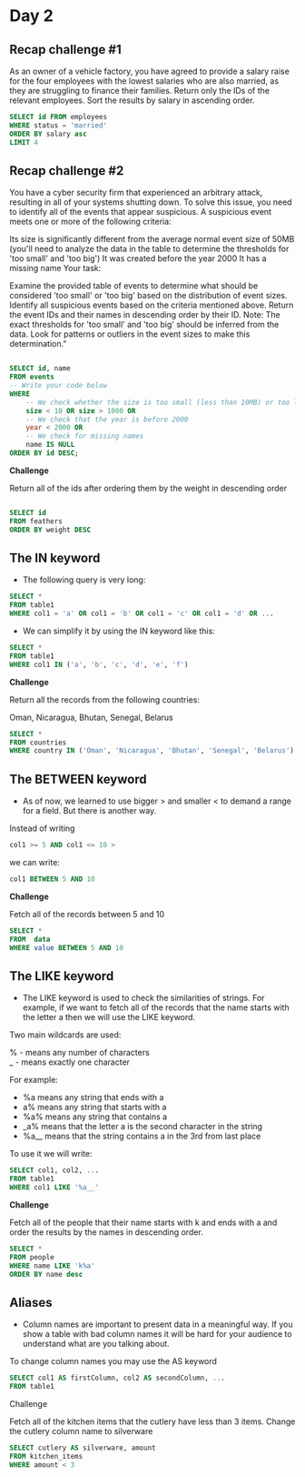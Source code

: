 # Day 2
## Recap challenge #1

As an owner of a vehicle factory, you have agreed to provide a salary raise for the four employees with the lowest salaries who are also married, as they are struggling to finance their families. 
Return only the IDs of the relevant employees. Sort the results by salary in ascending order. 

```sql
SELECT id FROM employees 
WHERE status = 'married'
ORDER BY salary asc
LIMIT 4 

```
## Recap challenge #2

You have a cyber security firm that experienced an arbitrary attack, resulting in all of your systems shutting down. To solve this issue, you need to identify all of the events that appear suspicious. A suspicious event meets one or more of the following criteria:

Its size is significantly different from the average normal event size of 50MB (you'll need to analyze the data in the table to determine the thresholds for 'too small' and 'too big')
It was created before the year 2000
It has a missing name
Your task:

Examine the provided table of events to determine what should be considered 'too small' or 'too big' based on the distribution of event sizes.
Identify all suspicious events based on the criteria mentioned above.
Return the event IDs and their names in descending order by their ID.
Note: The exact thresholds for 'too small' and 'too big' should be inferred from the data. Look for patterns or outliers in the event sizes to make this determination."

```sql

SELECT id, name
FROM events
-- Write your code below
WHERE
    -- We check whether the size is too small (less than 10MB) or too large (greater than 1000MB)
    size < 10 OR size > 1000 OR
    -- We check that the year is before 2000
    year < 2000 OR
    -- We check for missing names
    name IS NULL
ORDER BY id DESC;
```

**Challenge**

Return all of the ids after ordering them by the weight in descending order

```sql

SELECT id
FROM feathers
ORDER BY weight DESC
```

## The IN keyword

- The following query is very long:
```sql
SELECT *
FROM table1
WHERE col1 = 'a' OR col1 = 'b' OR col1 = 'c' OR col1 = 'd' OR ...
```
- We can simplify it by using the IN keyword like this:

```sql
SELECT *
FROM table1
WHERE col1 IN ('a', 'b', 'c', 'd', 'e', 'f')
```
**Challenge**

Return all the records from the following countries:

Oman, Nicaragua, Bhutan, Senegal, Belarus

```sql
SELECT *
FROM countries
WHERE country IN ('Oman', 'Nicaragua', 'Bhutan', 'Senegal', 'Belarus')
```

## The BETWEEN keyword

- As of now, we learned to use bigger > and smaller < to demand a range for a field. But there is another way.

Instead of writing 
```sql
col1 >= 5 AND col1 <= 10 >
```
we can write: 
```sql
col1 BETWEEN 5 AND 10
```

**Challenge**

Fetch all of the records between 5 and 10

```sql
SELECT *
FROM  data 
WHERE value BETWEEN 5 AND 10
```

## The LIKE keyword

- The LIKE keyword is used to check the similarities of strings. For example, if we want to fetch all of the records that the name starts with the letter a then we will use the LIKE keyword.

Two main wildcards are used:

% - means any number of characters  
_ - means exactly one character  

For example:
- %a means any string that ends with a
- a% means any string that starts with a
- %a% means any string that contains a
- _a% means that the letter a is the second character in the string
- %a__ means that the string contains a in the 3rd from last place
 
To use it we will write:

```sql
SELECT col1, col2, ...
FROM table1
WHERE col1 LIKE '%a__'
```


**Challenge**

Fetch all of the people that their name starts with k and ends with a and order the results by the names in descending order.

```sql
SELECT *
FROM people 
WHERE name LIKE 'k%a'
ORDER BY name desc
```

## Aliases

- Column names are important to present data in a meaningful way. If you show a table with bad column names it will be hard for your audience to understand what are you talking about.

To change column names you may use the AS keyword

```sql 
SELECT col1 AS firstColumn, col2 AS secondColumn, ...
FROM table1
```
Challenge

Fetch all of the kitchen items that the cutlery have less than 3 items. Change the cutlery column name to silverware  

```sql
SELECT cutlery AS silverware, amount
FROM kitchen_items 
WHERE amount < 3
```
